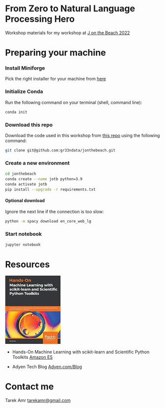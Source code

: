 # From Zero to Natural Language Processing Hero 

Workshop materials for my workshop at [J on the Beach 2022](https://jonthebeach.com/)


# Preparing your machine

### Install Miniforge 

Pick the right installer for your machine from [here](https://github.com/conda-forge/miniforge) 


### Initialize Conda 

Run the following command on your terminal (shell, command line):

```sh
conda init
```

### Download this repo

Download the code used in this workshop from [this repo](https://github.com/gr33ndata/jonthebeach) using the following command:

```sh
git clone git@github.com:gr33ndata/jonthebeach.git
```

### Create a new environment


```sh
cd jonthebeach
conda create --name jotb python=3.9
conda activate jotb
pip install --upgrade -r requirements.txt
```

#### Optional download

Ignore the next line if the connection is too slow:

```sh
python -m spacy download en_core_web_lg
```


### Start notebook

```sh
jupyter notebook
```

# Resources

![Hands-On Machine Learning with scikit-learn and Scientific Python Toolkits](/img/Machine-Learning-Scikit-Learn-Book.jpeg)

- Hands-On Machine Learning with scikit-learn and Scientific Python Toolkits [Amazon ES](https://www.amazon.es/Machine-Learning-scikit-learn-Scientific-Toolkits/dp/1838826041)

- Adyen Tech Blog [Adyen.com/Blog](https://www.adyen.com/blog/category/tech?category=tech)


# Contact me 

Tarek Amr <tarekamr@gmail.com>




